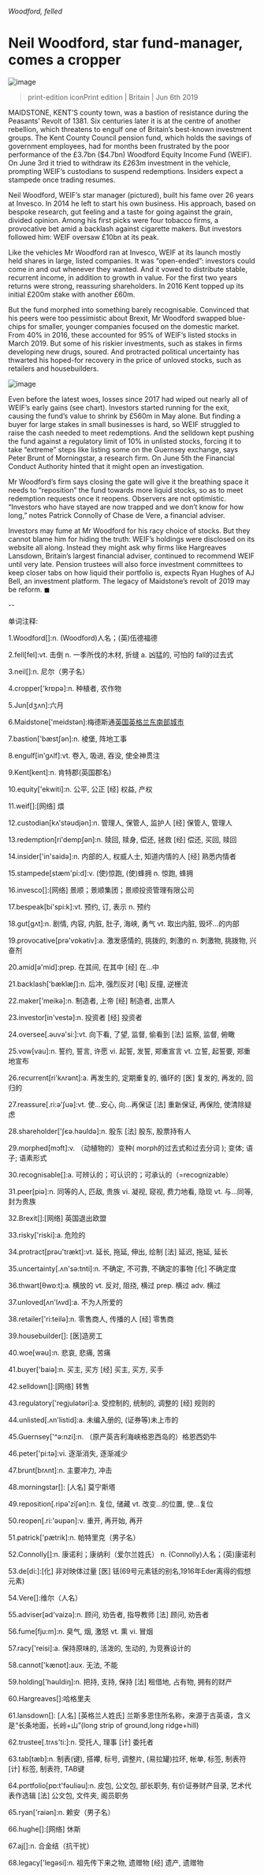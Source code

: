 ###### Woodford, felled
# Neil Woodford, star fund-manager, comes a cropper 
![image](images/20190608_BRP004_0.jpg) 
> print-edition iconPrint edition | Britain | Jun 6th 2019 
MAIDSTONE, KENT’S county town, was a bastion of resistance during the Peasants’ Revolt of 1381. Six centuries later it is at the centre of another rebellion, which threatens to engulf one of Britain’s best-known investment groups. The Kent County Council pension fund, which holds the savings of government employees, had for months been frustrated by the poor performance of the £3.7bn ($4.7bn) Woodford Equity Income Fund (WEIF). On June 3rd it tried to withdraw its £263m investment in the vehicle, prompting WEIF’s custodians to suspend redemptions. Insiders expect a stampede once trading resumes. 
Neil Woodford, WEIF’s star manager (pictured), built his fame over 26 years at Invesco. In 2014 he left to start his own business. His approach, based on bespoke research, gut feeling and a taste for going against the grain, divided opinion. Among his first picks were four tobacco firms, a provocative bet amid a backlash against cigarette makers. But investors followed him: WEIF oversaw £10bn at its peak. 
Like the vehicles Mr Woodford ran at Invesco, WEIF at its launch mostly held shares in large, listed companies. It was “open-ended”: investors could come in and out whenever they wanted. And it vowed to distribute stable, recurrent income, in addition to growth in value. For the first two years returns were strong, reassuring shareholders. In 2016 Kent topped up its initial £200m stake with another £60m. 
But the fund morphed into something barely recognisable. Convinced that his peers were too pessimistic about Brexit, Mr Woodford swapped blue-chips for smaller, younger companies focused on the domestic market. From 40% in 2016, these accounted for 95% of WEIF’s listed stocks in March 2019. But some of his riskier investments, such as stakes in firms developing new drugs, soured. And protracted political uncertainty has thwarted his hoped-for recovery in the price of unloved stocks, such as retailers and housebuilders. 
![image](images/20190608_BRC212.png) 
Even before the latest woes, losses since 2017 had wiped out nearly all of WEIF’s early gains (see chart). Investors started running for the exit, causing the fund’s value to shrink by £560m in May alone. But finding a buyer for large stakes in small businesses is hard, so WEIF struggled to raise the cash needed to meet redemptions. And the selldown kept pushing the fund against a regulatory limit of 10% in unlisted stocks, forcing it to take “extreme” steps like listing some on the Guernsey exchange, says Peter Brunt of Morningstar, a research firm. On June 5th the Financial Conduct Authority hinted that it might open an investigation. 
Mr Woodford’s firm says closing the gate will give it the breathing space it needs to “reposition” the fund towards more liquid stocks, so as to meet redemption requests once it reopens. Observers are not optimistic. “Investors who have stayed are now trapped and we don’t know for how long,” notes Patrick Connolly of Chase de Vere, a financial adviser. 
Investors may fume at Mr Woodford for his racy choice of stocks. But they cannot blame him for hiding the truth: WEIF’s holdings were disclosed on its website all along. Instead they might ask why firms like Hargreaves Lansdown, Britain’s largest financial adviser, continued to recommend WEIF until very late. Pension trustees will also force investment committees to keep closer tabs on how liquid their portfolio is, expects Ryan Hughes of AJ Bell, an investment platform. The legacy of Maidstone’s revolt of 2019 may be reform. ◼ 
-- 
 单词注释:
1.Woodford[]:n. (Woodford)人名；(英)伍德福德 
2.fell[fel]:vt. 击倒 n. 一季所伐的木材, 折缝 a. 凶猛的, 可怕的 fall的过去式 
3.neil[]:n. 尼尔（男子名） 
4.cropper['krɒpә]:n. 种植者, 农作物 
5.Jun[dʒʌn]:六月 
6.Maidstone['meidstәn]:梅德斯通[英国英格兰东南部城市](肯特郡首府) 
7.bastion['bæstʃәn]:n. 棱堡, 阵地工事 
8.engulf[in'gʌlf]:vt. 卷入, 吸进, 吞没, 使全神贯注 
9.Kent[kent]:n. 肯特郡(英国郡名) 
10.equity['ekwiti]:n. 公平, 公正 [经] 权益, 产权 
11.weif[]:[网络] 煨 
12.custodian[kʌ'stәudjәn]:n. 管理人, 保管人, 监护人 [经] 保管人, 管理人 
13.redemption[ri'dempʃәn]:n. 赎回, 赎身, 偿还, 拯救 [经] 偿还, 买回, 赎回 
14.insider['in'saidә]:n. 内部的人, 权威人士, 知道内情的人 [经] 熟悉内情者 
15.stampede[stæm'pi:d]:v. (使)惊跑, (使)蜂拥 n. 惊跑, 蜂拥 
16.invesco[]:[网络] 景顺；景顺集团；景顺投资管理有限公司 
17.bespeak[bi'spi:k]:vt. 预约, 订, 表示 n. 预约 
18.gut[gʌt]:n. 剧情, 内容, 内脏, 肚子, 海峡, 勇气 vt. 取出内脏, 毁坏...的内部 
19.provocative[prә'vɒkәtiv]:a. 激发感情的, 挑拨的, 刺激的 n. 刺激物, 挑拨物, 兴奋剂 
20.amid[ә'mid]:prep. 在其间, 在其中 [经] 在...中 
21.backlash['bæklæʃ]:n. 后冲, 强烈反对 [电] 反撞, 逆栅流 
22.maker['meikә]:n. 制造者, 上帝 [经] 制造者, 出票人 
23.investor[in'vestә]:n. 投资者 [经] 投资者 
24.oversee[.әuvә'si:]:vt. 向下看, 了望, 监督, 偷看到 [法] 监察, 监督, 俯瞰 
25.vow[vau]:n. 誓约, 誓言, 许愿 vi. 起誓, 发誓, 郑重宣言 vt. 立誓, 起誓要, 郑重地宣布 
26.recurrent[ri'kʌrәnt]:a. 再发生的, 定期重复的, 循环的 [医] 复发的, 再发的, 回归的 
27.reassure[.ri:ә'ʃuә]:vt. 使...安心, 向...再保证 [法] 重新保证, 再保险, 使清除疑虑 
28.shareholder['ʃєә.hәuldә]:n. 股东 [法] 股东, 股票持有人 
29.morphed[mɔft]:v. （动植物的）变种( morph的过去式和过去分词 ); 变体; 语子; 语素形式 
30.recognisable[]:a. 可辨认的；可认识的；可承认的（=recognizable） 
31.peer[piә]:n. 同等的人, 匹敌, 贵族 vi. 凝视, 窥视, 费力地看, 隐现 vt. 与...同等, 封为贵族 
32.Brexit[]:[网络] 英国退出欧盟 
33.risky['riski]:a. 危险的 
34.protract[prәu'trækt]:vt. 延长, 拖延, 伸出, 绘制 [法] 延迟, 拖延, 延长 
35.uncertainty[.ʌn'sә:tnti]:n. 不确定, 不可靠, 不确定的事物 [化] 不确定度 
36.thwart[θwɒ:t]:a. 横放的 vt. 反对, 阻挠, 横过 prep. 横过 adv. 横过 
37.unloved[ʌn'lʌvd]:a. 不为人所爱的 
38.retailer['ri:teilә]:n. 零售商人, 传播的人 [经] 零售商 
39.housebuilder[]: [医]造房工 
40.woe[wәu]:n. 悲哀, 悲痛, 苦痛 
41.buyer['baiә]:n. 买主, 买方 [经] 买主, 买方, 买手 
42.selldown[]:[网络] 转售 
43.regulatory['regjulәtәri]:a. 受控制的, 统制的, 调整的 [经] 规则的 
44.unlisted[.ʌn'listid]:a. 未编入册的, (证券等)未上市的 
45.Guernsey['^ә:nzi]:n. （原产英吉利海峡格恩西岛的）格恩西奶牛 
46.peter['pi:tә]:vi. 逐渐消失, 逐渐减少 
47.brunt[brʌnt]:n. 主要冲力, 冲击 
48.morningstar[]: [人名] 莫宁斯塔 
49.reposition[.ripә'ziʃәn]:n. 复位, 储藏 vt. 改变...的位置, 使...复位 
50.reopen[.ri:'әupәn]:v. 重开, 再开始, 再开 
51.patrick['pætrik]:n. 帕特里克（男子名） 
52.Connolly[]:n. 康诺利；康纳利（爱尔兰姓氏） n. (Connolly)人名；(英)康诺利 
53.de[di:]:[化] 非对映体过量 [医] 铥(69号元素铥的别名,1916年Eder离得的假想元素) 
54.Vere[]:维尔（人名） 
55.adviser[әd'vaizә]:n. 顾问, 劝告者, 指导教师 [法] 顾问, 劝告者 
56.fume[fju:m]:n. 臭气, 烟, 激怒 vt. 熏 vi. 冒烟 
57.racy['reisi]:a. 保持原味的, 活泼的, 生动的, 为竞赛设计的 
58.cannot['kænɒt]:aux. 无法, 不能 
59.holding['hәuldiŋ]:n. 把持, 支持, 保持 [法] 租借地, 占有物, 拥有的财产 
60.Hargreaves[]:哈格里夫 
61.lansdown[]: [人名] [英格兰人姓氏] 兰斯多恩住所名称，来源于古英语，含义是“长条地面，长岭+山”(long strip of ground,long ridge+hill) 
62.trustee[.trʌs'ti:]:n. 受托人, 理事 [计] 委托者 
63.tab[tæb]:n. 制表(键), 搭襻, 标号, 调整片, (易拉罐)拉环, 帐单, 标签, 制表符 [计] 标签, 制表符, TAB键 
64.portfolio[pɒ:t'fәuliәu]:n. 皮包, 公文包, 部长职务, 有价证券财产目录, 艺术代表作选辑 [法] 公文包, 文件夹, 阁员职务 
65.ryan['raiәn]:n. 赖安（男子名） 
66.hughe[]:[网络] 休斯 
67.aj[]:n. 合金结（抗干扰） 
68.legacy['legәsi]:n. 祖先传下来之物, 遗赠物 [经] 遗产, 遗赠物 
